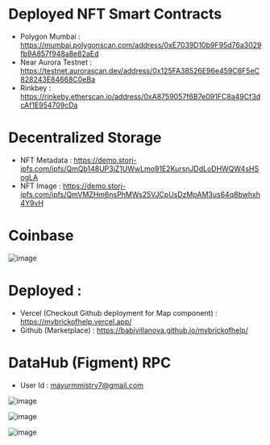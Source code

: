 # Deployed NFT Smart Contracts 
* Polygon Mumbai : https://mumbai.polygonscan.com/address/0xE7039D10b9F95d76a3029fb9A857f948a8e82aEd
* Near Aurora Testnet : https://testnet.aurorascan.dev/address/0x125FA38526E96e459C6F5eC828243E84668C0eBa
* Rinkbey : https://rinkeby.etherscan.io/address/0xA8759057f6B7e091FC8a49Cf3dcAf1E954709cDa

# Decentralized Storage
* NFT Metadata : https://demo.storj-ipfs.com/ipfs/QmQb148UP3jZ1UWwLmo91E2KursnJDdLoDHWQW4sHSogLA
* NFT Image : https://demo.storj-ipfs.com/ipfs/QmVMZHm6nsPhMWs25VJCpUsDzMpAM3us64q8bwhxh4Y9vH

# Coinbase
![image](https://user-images.githubusercontent.com/7644450/169701020-ad59d8bb-bc1d-46c5-89a7-0e17757ad5a8.png)

# Deployed :
* Vercel (Checkout Github deployment for Map component) : https://mybrickofhelp.vercel.app/
* Github (Marketplace) : https://babivillanova.github.io/mybrickofhelp/

# DataHub (Figment) RPC
* User Id : mayurmmistry7@gmail.com

![image](https://user-images.githubusercontent.com/7644450/169700510-a2cd043c-7c77-4831-ab73-b935c98b5db4.png)

![image](https://user-images.githubusercontent.com/7644450/169700529-a526877e-0f70-4af8-a1b7-021d1dd1dfa6.png)

![image](https://user-images.githubusercontent.com/7644450/169700562-ea3f6076-0599-426c-9148-73d7692a68c7.png)

